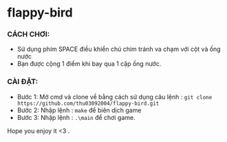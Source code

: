 # flappy-bird

### CÁCH CHƠI: 
+ Sử dụng phím SPACE điều khiển chú chim tránh va chạm với cột và ống nước
+ Bạn được cộng 1 điểm khi bay qua 1 cặp ống nước.

### CÀI ĐẶT:
+ Bước 1: Mở cmd và clone về bằng cách sử dụng câu lệnh : `git clone https://github.com/thu03092004/flappy-bird.git`
+ Bước 2: Nhập lệnh : `make` để biên dịch game
+ Bước 3: Nhập lệnh : `.\main` để chơi game.

Hope you enjoy it <3 .
